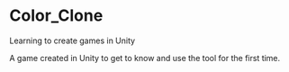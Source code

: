 # Color_Clone
Learning to create games in Unity

A game created in Unity to get to know and use the tool for the first time.
